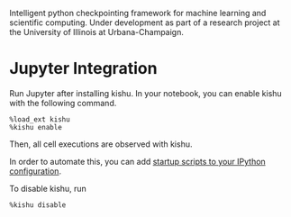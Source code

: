 Intelligent python checkpointing framework for machine learning and scientific computing. Under development as part of a research project at the University of Illinois at Urbana-Champaign.



# Jupyter Integration

Run Jupyter after installing kishu. In your notebook, you can enable kishu with the following command.

```
%load_ext kishu
%kishu enable
```
Then, all cell executions are observed with kishu.

In order to automate this, you can add [startup scripts to your IPython configuration](https://ipython.org/ipython-doc/1/config/overview.html#startup-files).


To disable kishu, run
```
%kishu disable
```
